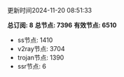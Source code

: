 更新时间2024-11-20 08:51:33

**总订阅: 8**
**总节点: 7396**
**有效节点: 6510**
- ss节点: 1410
- v2ray节点: 3704
- trojan节点: 1390
- ssr节点: 6
